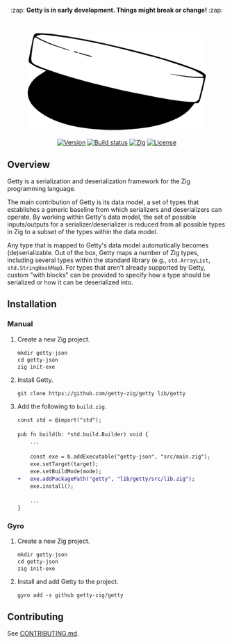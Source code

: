 <p align="center">:zap: <strong>Getty is in early development. Things might break or change!</strong> :zap:</p>
<br/>

<p align="center">
  <img alt="Getty" src="https://github.com/getty-zig/logo/blob/main/getty-solid.svg" width="410px">
  <br/>
  <br/>
  <a href="https://github.com/getty-zig/getty/releases/latest"><img alt="Version" src="https://img.shields.io/badge/version-N/A-e2725b.svg?style=flat-square"></a>
  <a href="https://actions-badge.atrox.dev/getty-zig/getty/goto?ref=main"><img alt="Build status" src="https://img.shields.io/github/workflow/status/getty-zig/getty/ci?label=build&style=flat-square" /></a>
  <a href="https://ziglang.org/download"><img alt="Zig" src="https://img.shields.io/badge/zig-master-fd9930.svg?style=flat-square"></a>
  <a href="https://github.com/getty-zig/getty/blob/main/LICENSE"><img alt="License" src="https://img.shields.io/badge/license-MIT-blue?style=flat-square"></a>
</p>

## Overview

Getty is a serialization and deserialization framework for the Zig programming
language.

The main contribution of Getty is its data model, a set of types that
establishes a generic baseline from which serializers and deserializers can
operate. By working within Getty's data model, the set of possible
inputs/outputs for a serializer/deserializer is reduced from all possible
types in Zig to a subset of the types within the data model.

Any type that is mapped to Getty's data model automatically becomes
(de)serializable. Out of the box, Getty maps a number of Zig types, including
several types within the standard library (e.g., `std.ArrayList`,
`std.StringHashMap`). For types that aren't already supported by Getty, custom
"with blocks" can be provided to specify how a type should be serialized or how
it can be deserialized into.

## Installation

### Manual

1. Create a new Zig project.

    ```
    mkdir getty-json
    cd getty-json
    zig init-exe
    ```

2. Install Getty.

    ```
    git clone https://github.com/getty-zig/getty lib/getty
    ```

3. Add the following to `build.zig`.

    ```diff
    const std = @import("std");

    pub fn build(b: *std.build.Builder) void {
        ...

        const exe = b.addExecutable("getty-json", "src/main.zig");
        exe.setTarget(target);
        exe.setBuildMode(mode);
    +   exe.addPackagePath("getty", "lib/getty/src/lib.zig");
        exe.install();

        ...
    }
    ```

### Gyro

1. Create a new Zig project.

    ```
    mkdir getty-json
    cd getty-json
    zig init-exe
    ```

2. Install and add Getty to the project.

    ```
    gyro add -s github getty-zig/getty
    ```

## Contributing

See [CONTRIBUTING.md](CONTRIBUTING.md).
